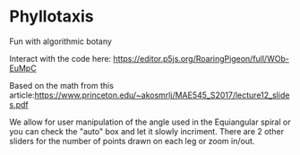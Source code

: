 # Phyllotaxis
Fun with algorithmic botany

Interact with the code here: https://editor.p5js.org/RoaringPigeon/full/WOb-EuMpC

Based on the math from this article:https://www.princeton.edu/~akosmrlj/MAE545_S2017/lecture12_slides.pdf

We allow for user manipulation of the angle used in the Equiangular spiral or you can check the "auto" box and let it slowly incriment.
There are 2 other sliders for the number of points drawn on each leg or zoom in/out.
